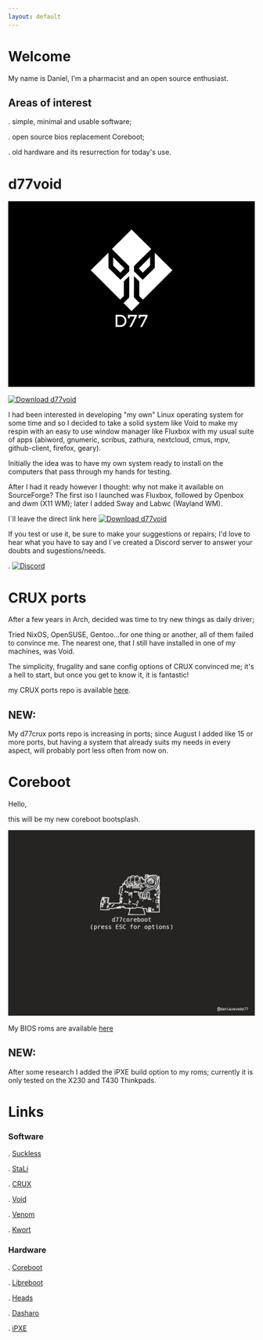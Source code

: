 ```yaml
---
layout: default
---
```


# Welcome

My name is Daniel, I'm a pharmacist and an open source enthusiast.

## Areas of interest

. simple, minimal and usable software;

. open source bios replacement Coreboot;

. old hardware and its resurrection for today's use.

# d77void

![grub](/img/splash.png)

[![Download d77void](https://img.shields.io/sourceforge/dt/d77void.svg)](https://sourceforge.net/projects/d77void/files/latest/download)

I had been interested in developing "my own" Linux operating system for some time and so I decided to take a solid system like Void to make my respin with an easy to use window manager like Fluxbox with my usual suite of apps (abiword, gnumeric, scribus, zathura, nextcloud, cmus, mpv, github-client, firefox, geary).

Initially the idea was to have my own system ready to install on the computers that pass through my hands for testing.

After I had it ready however I thought: why not make it available on SourceForge? The first iso I launched was Fluxbox, followed by Openbox and dwm (X11 WM); later I added Sway and Labwc (Wayland WM).

I´ll leave the direct link here   [![Download d77void](https://a.fsdn.com/con/app/sf-download-button)](https://sourceforge.net/projects/d77void/files/latest/download)

If you test or use it, be sure to make your suggestions or repairs; I'd love to hear what you have to say and I´ve created a Discord server to answer your doubts and sugestions/needs.

. [![Discord](https://images-wixmp-ed30a86b8c4ca887773594c2.wixmp.com/f/c3e52ec5-bdc0-48d0-a056-c502907bee82/de6e02c-65e7eb73-c49a-4073-b25e-b32a7cac6515.png/v1/fill/w_128,h_128,strp/discord_pixel_icon_by_luxurialee_de6e02c-fullview.png?token=eyJ0eXAiOiJKV1QiLCJhbGciOiJIUzI1NiJ9.eyJzdWIiOiJ1cm46YXBwOjdlMGQxODg5ODIyNjQzNzNhNWYwZDQxNWVhMGQyNmUwIiwiaXNzIjoidXJuOmFwcDo3ZTBkMTg4OTgyMjY0MzczYTVmMGQ0MTVlYTBkMjZlMCIsIm9iaiI6W1t7ImhlaWdodCI6Ijw9MTI4IiwicGF0aCI6IlwvZlwvYzNlNTJlYzUtYmRjMC00OGQwLWEwNTYtYzUwMjkwN2JlZTgyXC9kZTZlMDJjLTY1ZTdlYjczLWM0OWEtNDA3My1iMjVlLWIzMmE3Y2FjNjUxNS5wbmciLCJ3aWR0aCI6Ijw9MTI4In1dXSwiYXVkIjpbInVybjpzZXJ2aWNlOmltYWdlLm9wZXJhdGlvbnMiXX0.g7-pIsxrdV0ZACB-2mmUv-6y392ai-BAKTWMD1BNbfQ)](https://discord.gg/EjAEychb)

# CRUX ports

After a few years in Arch, decided was time to try new things as daily driver;

Tried NixOS, OpenSUSE, Gentoo...for one thing or another, all of them failed to convince me.
The nearest one, that I still have installed in one of my machines, was Void.

The simplicity, frugality and sane config options of CRUX convinced me; it's a hell to start, but once you get to know it, it is fantastic!

my CRUX ports repo is available [here](https://github.com/dani-77/d77crux).

## NEW: 

My d77crux ports repo is increasing in ports; since August I added like 15 or more ports, but having a system that already suits my needs in every aspect, will probably port less often from now on.


# Coreboot

Hello,

this will be my new coreboot bootsplash.

![bootsplash](/img/backI.jpg)

My BIOS roms are available [here](https://github.com/dani-77/d77coreboot)

## NEW: 

After some research I added the iPXE build option to my roms; currently it is only tested on the X230 and T430 Thinkpads.

# Links

### Software

. [Suckless](https://suckless.org)  

. [StaLi](https://sta.li/)  

. [CRUX](https://crux.nu)  

. [Void](https://voidlinux.org/)

. [Venom](https://venomlinux.org/)  

. [Kwort](https://kwort.org/)

### Hardware

. [Coreboot](https://coreboot.org)  

. [Libreboot](https://libreboot.org)  

. [Heads](https://osresearch.net/)  

. [Dasharo](https://www.dasharo.com)

. [iPXE](https://ipxe.org/)

